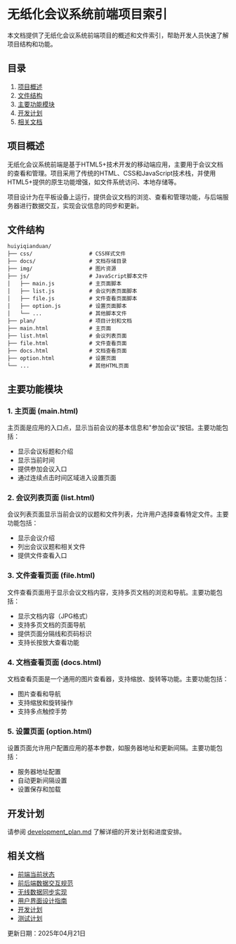 # 无纸化会议系统前端项目索引

本文档提供了无纸化会议系统前端项目的概述和文件索引，帮助开发人员快速了解项目结构和功能。

## 目录

1. [项目概述](#项目概述)
2. [文件结构](#文件结构)
3. [主要功能模块](#主要功能模块)
4. [开发计划](#开发计划)
5. [相关文档](#相关文档)

## 项目概述

无纸化会议系统前端是基于HTML5+技术开发的移动端应用，主要用于会议文档的查看和管理。项目采用了传统的HTML、CSS和JavaScript技术栈，并使用HTML5+提供的原生功能增强，如文件系统访问、本地存储等。

项目设计为在平板设备上运行，提供会议文档的浏览、查看和管理功能，与后端服务器进行数据交互，实现会议信息的同步和更新。

## 文件结构

```
huiyiqianduan/
├── css/                  # CSS样式文件
├── docs/                 # 文档存储目录
├── img/                  # 图片资源
├── js/                   # JavaScript脚本文件
│   ├── main.js           # 主页面脚本
│   ├── list.js           # 会议列表页面脚本
│   ├── file.js           # 文件查看页面脚本
│   ├── option.js         # 设置页面脚本
│   └── ...               # 其他脚本文件
├── plan/                 # 项目计划和文档
├── main.html             # 主页面
├── list.html             # 会议列表页面
├── file.html             # 文件查看页面
├── docs.html             # 文档查看页面
├── option.html           # 设置页面
└── ...                   # 其他HTML页面
```

## 主要功能模块

### 1. 主页面 (main.html)

主页面是应用的入口点，显示当前会议的基本信息和"参加会议"按钮。主要功能包括：

- 显示会议标题和介绍
- 显示当前时间
- 提供参加会议入口
- 通过连续点击时间区域进入设置页面

### 2. 会议列表页面 (list.html)

会议列表页面显示当前会议的议题和文件列表，允许用户选择查看特定文件。主要功能包括：

- 显示会议介绍
- 列出会议议题和相关文件
- 提供文件查看入口

### 3. 文件查看页面 (file.html)

文件查看页面用于显示会议文档内容，支持多页文档的浏览和导航。主要功能包括：

- 显示文档内容（JPG格式）
- 支持多页文档的页面导航
- 提供页面分隔线和页码标识
- 支持长按放大查看功能

### 4. 文档查看页面 (docs.html)

文档查看页面是一个通用的图片查看器，支持缩放、旋转等功能。主要功能包括：

- 图片查看和导航
- 支持缩放和旋转操作
- 支持多点触控手势

### 5. 设置页面 (option.html)

设置页面允许用户配置应用的基本参数，如服务器地址和更新间隔。主要功能包括：

- 服务器地址配置
- 自动更新间隔设置
- 设置保存和加载

## 开发计划

请参阅 [development_plan.md](./development_plan.md) 了解详细的开发计划和进度安排。

## 相关文档

- [前端当前状态](./current_frontend_status.md)
- [前后端数据交互规范](./api_interaction.md)
- [无线数据同步实现](./wireless_data_sync_implementation.md)
- [用户界面设计指南](./ui_guidelines.md)
- [开发计划](./development_plan.md)
- [测试计划](./testing_plan.md)

更新日期：2025年04月21日
